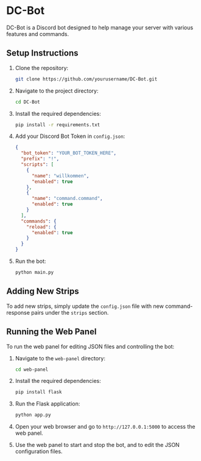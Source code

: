 # DC-Bot

DC-Bot is a Discord bot designed to help manage your server with various features and commands.

## Setup Instructions

1. Clone the repository:
    ```bash
    git clone https://github.com/yourusername/DC-Bot.git
    ```

2. Navigate to the project directory:
    ```bash
    cd DC-Bot
    ```

3. Install the required dependencies:
    ```bash
    pip install -r requirements.txt
    ```

4. Add your Discord Bot Token in `config.json`:
    ```json
    {
      "bot_token": "YOUR_BOT_TOKEN_HERE",
      "prefix": "!",
      "scripts": [
        {
          "name": "willkommen",
          "enabled": true
        },
        {
          "name": "command.command",
          "enabled": true
        }
      ],
      "commands": {
        "reload": {
          "enabled": true
        }
      }
    }
    ```

5. Run the bot:
    ```bash
    python main.py
    ```

## Adding New Strips

To add new strips, simply update the `config.json` file with new command-response pairs under the `strips` section.

## Running the Web Panel

To run the web panel for editing JSON files and controlling the bot:

1. Navigate to the `web-panel` directory:
    ```bash
    cd web-panel
    ```

2. Install the required dependencies:
    ```bash
    pip install flask
    ```

3. Run the Flask application:
    ```bash
    python app.py
    ```

4. Open your web browser and go to `http://127.0.0.1:5000` to access the web panel.

5. Use the web panel to start and stop the bot, and to edit the JSON configuration files.